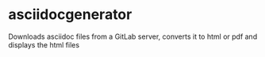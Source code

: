 # asciidocgenerator
Downloads asciidoc files from a GitLab server, converts it to html or pdf and displays the html files
